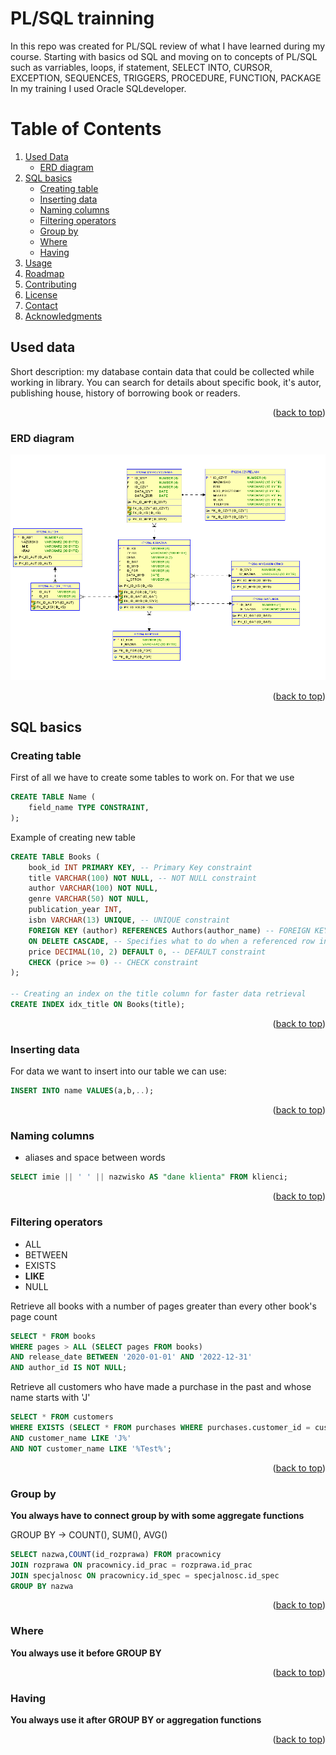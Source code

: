 # PL/SQL trainning

In this repo was created for PL/SQL review of what I have learned during my course. Starting with basics od SQL and moving on to concepts of PL/SQL such as varriables, loops, if statement, SELECT INTO, CURSOR, EXCEPTION, SEQUENCES, TRIGGERS, PROCEDURE, FUNCTION, PACKAGE 
In my training I used Oracle SQLdeveloper.


# Table of Contents
  <ol>
    <li>
      <a href="#used-data">Used Data</a>
      <ul>
        <li><a href="#erd-diagram">ERD diagram</a></li>
      </ul>
    </li>
    <li>
      <a href="#sql-basics">SQL basics</a>
      <ul>
        <li><a href="#creating-table">Creating table</a></li>
        <li><a href="#inserting-data">Inserting data</a></li>
        <li><a href="#naming-columns">Naming columns</a></li>
        <li><a href="#filtering-operators">Filtering operators</a></li>
        <li><a href="#group-by">Group by</a></li>
        <li><a href="#where">Where</a></li>
        <li><a href="#basic_programs.md#program-1">Having</a></li>
      </ul>
    </li>
    <li><a href="#usage">Usage</a></li>
    <li><a href="#roadmap">Roadmap</a></li>
    <li><a href="#contributing">Contributing</a></li>
    <li><a href="#license">License</a></li>
    <li><a href="#contact">Contact</a></li>
    <li><a href="#acknowledgments">Acknowledgments</a></li>
  </ol>


<!-- ABOUT THE PROJECT -->


## Used data

Short description: my database contain data that could be collected while working in library. You can search for details about specific book, it's autor, publishing house, history of borrowing book or readers.

<p align="right">(<a href="#pl/sql-trainning">back to top</a>)</p>

### ERD diagram
![alt text](image.png)

<p align="right">(<a href="#pl/sql-trainning">back to top</a>)</p>

## SQL basics

### Creating table

First of all we have to create some tables to work on. For that we use
```sql
CREATE TABLE Name (
    field_name TYPE CONSTRAINT,
);
```
Example of creating new table
```sql
CREATE TABLE Books (
    book_id INT PRIMARY KEY, -- Primary Key constraint
    title VARCHAR(100) NOT NULL, -- NOT NULL constraint
    author VARCHAR(100) NOT NULL,
    genre VARCHAR(50) NOT NULL,
    publication_year INT,
    isbn VARCHAR(13) UNIQUE, -- UNIQUE constraint
    FOREIGN KEY (author) REFERENCES Authors(author_name) -- FOREIGN KEY constraint
    ON DELETE CASCADE, -- Specifies what to do when a referenced row in the parent table is deleted
    price DECIMAL(10, 2) DEFAULT 0, -- DEFAULT constraint
    CHECK (price >= 0) -- CHECK constraint
);

-- Creating an index on the title column for faster data retrieval
CREATE INDEX idx_title ON Books(title);
```
<p align="right">(<a href="#pl/sql-trainning">back to top</a>)</p>

### Inserting data

For data we want to insert into our table we can use:
```sql
INSERT INTO name VALUES(a,b,..);
```
<p align="right">(<a href="#pl/sql-trainning">back to top</a>)</p>


### Naming columns
- aliases and space between words
```sql
SELECT imie || ' ' || nazwisko AS "dane klienta" FROM klienci;
```

<p align="right">(<a href="#pl/sql-trainning">back to top</a>)</p>

### Filtering operators
- ALL
- BETWEEN
- EXISTS
- **LIKE**
- NULL

Retrieve all books with a number of pages greater than every other book's page count
```sql
SELECT * FROM books
WHERE pages > ALL (SELECT pages FROM books)
AND release_date BETWEEN '2020-01-01' AND '2022-12-31'
AND author_id IS NOT NULL;
```

Retrieve all customers who have made a purchase in the past and whose name starts with 'J'
```sql
SELECT * FROM customers
WHERE EXISTS (SELECT * FROM purchases WHERE purchases.customer_id = customers.customer_id)
AND customer_name LIKE 'J%'
AND NOT customer_name LIKE '%Test%';
```
<p align="right">(<a href="#pl/sql-trainning">back to top</a>)</p>

### Group by

**You always have to connect group by with some aggregate functions**

GROUP BY -> COUNT(), SUM(), AVG()

```sql
SELECT nazwa,COUNT(id_rozprawa) FROM pracownicy
JOIN rozprawa ON pracownicy.id_prac = rozprawa.id_prac
JOIN specjalnosc ON pracownicy.id_spec = specjalnosc.id_spec
GROUP BY nazwa
```

<p align="right">(<a href="#pl/sql-trainning">back to top</a>)</p>

### Where

**You always use it before GROUP BY**

<p align="right">(<a href="#pl/sql-trainning">back to top</a>)</p>

### Having

**You always use it after GROUP BY or aggregation functions**

<p align="right">(<a href="#pl/sql-trainning">back to top</a>)</p>
